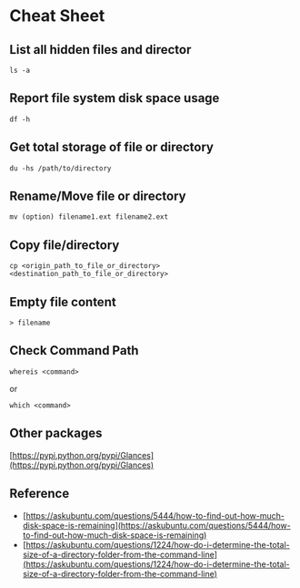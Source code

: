 # Cheat Sheet

## List all hidden files and director

`ls -a`

## Report file system disk space usage

`df -h`

## Get total storage of file or directory

`du -hs /path/to/directory`

## Rename/Move file or directory

`mv (option) filename1.ext filename2.ext`

## Copy file/directory

`cp <origin_path_to_file_or_directory> <destination_path_to_file_or_directory>`

## Empty file content

`> filename`

## Check Command Path

`whereis <command>`

or

`which <command>`

## Other packages

[https://pypi.python.org/pypi/Glances](https://pypi.python.org/pypi/Glances)

## Reference

* [https://askubuntu.com/questions/5444/how-to-find-out-how-much-disk-space-is-remaining](https://askubuntu.com/questions/5444/how-to-find-out-how-much-disk-space-is-remaining)
* [https://askubuntu.com/questions/1224/how-do-i-determine-the-total-size-of-a-directory-folder-from-the-command-line](https://askubuntu.com/questions/1224/how-do-i-determine-the-total-size-of-a-directory-folder-from-the-command-line)